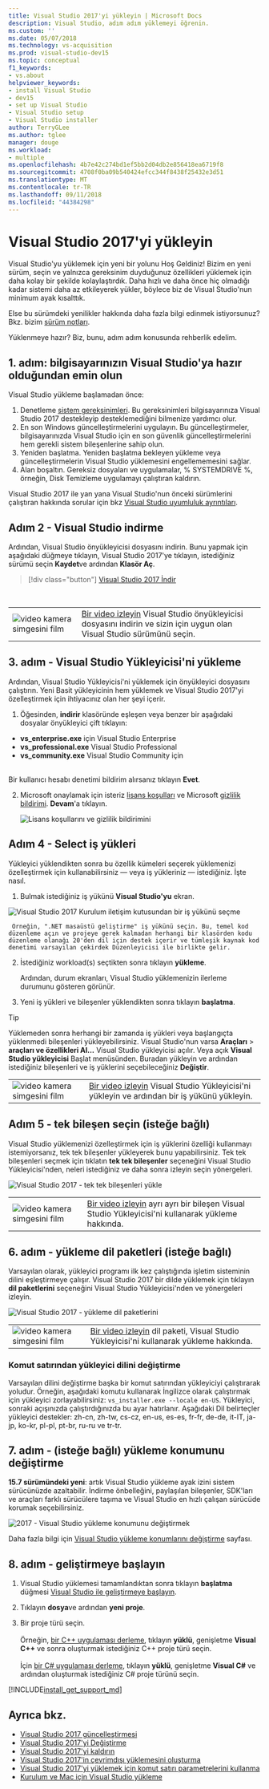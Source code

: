 ```yaml
---
title: Visual Studio 2017'yi yükleyin | Microsoft Docs
description: Visual Studio, adım adım yüklemeyi öğrenin.
ms.custom: ''
ms.date: 05/07/2018
ms.technology: vs-acquisition
ms.prod: visual-studio-dev15
ms.topic: conceptual
f1_keywords:
- vs.about
helpviewer_keywords:
- install Visual Studio
- dev15
- set up Visual Studio
- Visual Studio setup
- Visual Studio installer
author: TerryGLee
ms.author: tglee
manager: douge
ms.workload:
- multiple
ms.openlocfilehash: 4b7e42c274bd1ef5bb2d04db2e856418ea6719f8
ms.sourcegitcommit: 4708f0ba09b540424efcc344f8438f25432e3d51
ms.translationtype: MT
ms.contentlocale: tr-TR
ms.lasthandoff: 09/11/2018
ms.locfileid: "44384298"
---
```

# <a name="install-visual-studio-2017"></a>Visual Studio 2017'yi yükleyin

Visual Studio'yu yüklemek için yeni bir yolunu Hoş Geldiniz! Bizim en yeni sürüm, seçin ve yalnızca gereksinim duyduğunuz özellikleri yüklemek için daha kolay bir şekilde kolaylaştırdık. Daha hızlı ve daha önce hiç olmadığı kadar sistemi daha az etkileyerek yükler, böylece biz de Visual Studio'nun minimum ayak kısalttık.

Else bu sürümdeki yenilikler hakkında daha fazla bilgi edinmek istiyorsunuz? Bkz. bizim [sürüm notları](/visualstudio/releasenotes/vs2017-relnotes).

Yüklenmeye hazır? Biz, bunu, adım adım konusunda rehberlik edelim.

## <a name="step-1---make-sure-your-computer-is-ready-for-visual-studio"></a>1. adım: bilgisayarınızın Visual Studio'ya hazır olduğundan emin olun

Visual Studio yükleme başlamadan önce:

1. Denetleme [sistem gereksinimleri](/visualstudio/productinfo/vs2017-system-requirements-vs). Bu gereksinimleri bilgisayarınıza Visual Studio 2017 destekleyip desteklemediğini bilmenize yardımcı olur.
2. En son Windows güncelleştirmelerini uygulayın. Bu güncelleştirmeler, bilgisayarınızda Visual Studio için en son güvenlik güncelleştirmelerini hem gerekli sistem bileşenlerine sahip olun.
3. Yeniden başlatma. Yeniden başlatma bekleyen yükleme veya güncelleştirmelerin Visual Studio yüklemesini engellememesini sağlar.
4. Alan boşaltın. Gereksiz dosyaları ve uygulamalar, % SYSTEMDRIVE %, örneğin, Disk Temizleme uygulamayı çalıştıran kaldırın.

Visual Studio 2017 ile yan yana Visual Studio'nun önceki sürümlerini çalıştıran hakkında sorular için bkz [Visual Studio uyumluluk ayrıntıları](/visualstudio/productinfo/vs2017-compatibility-vs#compatibility-with-previous-releases).

## <a name="step-2---download-visual-studio"></a>Adım 2 - Visual Studio indirme

Ardından, Visual Studio önyükleyicisi dosyasını indirin. Bunu yapmak için aşağıdaki düğmeye tıklayın, Visual Studio 2017'ye tıklayın, istediğiniz sürümü seçin **Kaydet**ve ardından **Klasör Aç**.

 > [!div class="button"]
 > [Visual Studio 2017 İndir](https://visualstudio.microsoft.com/downloads/?utm_medium=microsoft&utm_source=docs.microsoft.com&utm_campaign=button+cta&utm_content=download+vs2017)
<br/>

|         |         |
|---------|---------|
|  ![video kamera simgesini film](media/video-icon.png "bir video izleyin")  |    [Bir video izleyin](https://mva.microsoft.com/en-US/training-courses-embed/getting-started-with-visual-studio-2017-17798/Download-the-Visual-Studio-Installer-GgrESHD6D_3311787171) Visual Studio önyükleyicisi dosyasını indirin ve sizin için uygun olan Visual Studio sürümünü seçin. |

## <a name="step-3---install-the-visual-studio-installer"></a>3. adım - Visual Studio Yükleyicisi'ni yükleme

Ardından, Visual Studio Yükleyicisi'ni yüklemek için önyükleyici dosyasını çalıştırın. Yeni Basit yükleyicinin hem yüklemek ve Visual Studio 2017'yi özelleştirmek için ihtiyacınız olan her şeyi içerir.

1. Öğesinden, **indirir** klasöründe eşleşen veya benzer bir aşağıdaki dosyalar önyükleyici çift tıklayın:

  * **vs_enterprise.exe** için Visual Studio Enterprise
  * **vs_professional.exe** Visual Studio Professional
  * **vs_community.exe** Visual Studio Community için  <br><br>

  Bir kullanıcı hesabı denetimi bildirim alırsanız tıklayın **Evet**.

2. Microsoft onaylamak için isteriz [lisans koşulları](https://visualstudio.microsoft.com/license-terms/) ve Microsoft [gizlilik bildirimi](https://privacy.microsoft.com/privacystatement). 
              **Devam**'a tıklayın.

   ![Lisans koşullarını ve gizlilik bildirimini](media/vs2017-privacy-and-license-terms.PNG "Microsoft lisans koşulları ve gizlilik bildirimi")

## <a name="step-4---select-workloads"></a>Adım 4 - Select iş yükleri

Yükleyici yüklendikten sonra bu özellik kümeleri seçerek yüklemenizi özelleştirmek için kullanabilirsiniz — veya iş yükleriniz — istediğiniz. İşte nasıl.

1. Bulmak istediğiniz iş yükünü **Visual Studio'yu** ekran.

 ![Visual Studio 2017 Kurulum iletişim kutusundan bir iş yükünü seçme](../install/media/install-visual-studio-community.png)

     Örneğin, ".NET masaüstü geliştirme" iş yükünü seçin. Bu, temel kod düzenleme açın ve projeye gerek kalmadan herhangi bir klasörden kodu düzenleme olanağı 20'den dil için destek içerir ve tümleşik kaynak kod denetimi varsayılan çekirdek Düzenleyicisi ile birlikte gelir.

2. İstediğiniz workload(s) seçtikten sonra tıklayın **yükleme**.

    Ardından, durum ekranları, Visual Studio yüklemenizin ilerleme durumunu gösteren görünür.

3. Yeni iş yükleri ve bileşenler yüklendikten sonra tıklayın **başlatma**.

> [!TIP]
> Yüklemeden sonra herhangi bir zamanda iş yükleri veya başlangıçta yüklenmedi bileşenleri yükleyebilirsiniz. Visual Studio'nun varsa **Araçları** > **araçları ve özellikleri Al...**  Visual Studio yükleyicisi açılır. Veya açık **Visual Studio yükleyicisi** Başlat menüsünden. Buradan yükleyin ve ardından istediğiniz bileşenleri ve iş yüklerini seçebileceğiniz **Değiştir**.

|         |         |
|---------|---------|
|  ![video kamera simgesini film](media/video-icon.png "bir video izleyin")  |    [Bir video izleyin](https://mva.microsoft.com/en-US/training-courses-embed/getting-started-with-visual-studio-2017-17798/Install-Workloads-in-Visual-Studio-2017-jHE19HD6D_1611787171) Visual Studio Yükleyicisi'ni yükleyin ve ardından bir iş yükünü yükleyin. |

## <a name="step-5---select-individual-components-optional"></a>Adım 5 - tek bileşen seçin (isteğe bağlı)

Visual Studio yüklemenizi özelleştirmek için iş yüklerini özelliği kullanmayı istemiyorsanız, tek tek bileşenler yükleyerek bunu yapabilirsiniz. Tek tek bileşenleri seçmek için tıklatın **tek tek bileşenler** seçeneğini Visual Studio Yükleyicisi'nden, neleri istediğiniz ve daha sonra izleyin seçin yönergeleri.

  ![Visual Studio 2017 - tek tek bileşenleri yükle](media/vs2017-components.PNG "tek tek bileşenler Visual Studio'yu yükleyin")

  |         |         |
  |---------|---------|
  |  ![video kamera simgesini film](media/video-icon.png "bir video izleyin")  |   [Bir video izleyin](https://mva.microsoft.com/en-US/training-courses-embed/getting-started-with-visual-studio-2017-17798/Install-Components-in-Visual-Studio-2017-ZMfaVID6D_7411787171) ayrı ayrı bir bileşen Visual Studio Yükleyicisi'ni kullanarak yükleme hakkında. |

## <a name="step-6---install-language-packs-optional"></a>6. adım - yükleme dil paketleri (isteğe bağlı)

Varsayılan olarak, yükleyici programı ilk kez çalıştığında işletim sisteminin dilini eşleştirmeye çalışır. Visual Studio 2017 bir dilde yüklemek için tıklayın **dil paketlerini** seçeneğini Visual Studio Yükleyicisi'nden ve yönergeleri izleyin.

  ![Visual Studio 2017 - yükleme dil paketlerini](media/vs2017-languages.PNG "Visual Studio'yu yükleyin dil paketleri")

  |         |         |
  |---------|---------|
  |  ![video kamera simgesini film](media/video-icon.png "bir video izleyin")  |   [Bir video izleyin](https://mva.microsoft.com/en-US/training-courses-embed/getting-started-with-visual-studio-2017-17798/Install-Language-Packs-in-Visual-Studio-2017-ByT7yID6D_9011787171) dil paketi, Visual Studio Yükleyicisi'ni kullanarak yükleme hakkında. |

### <a name="change-the-installer-language-from-the-command-line"></a>Komut satırından yükleyici dilini değiştirme

Varsayılan dilini değiştirme başka bir komut satırından yükleyiciyi çalıştırarak yoludur. Örneğin, aşağıdaki komutu kullanarak İngilizce olarak çalıştırmak için yükleyici zorlayabilirsiniz: `vs_installer.exe --locale en-US`. Yükleyici, sonraki açışınızda çalıştırdığınızda bu ayar hatırlanır. Aşağıdaki Dil belirteçler yükleyici destekler: zh-cn, zh-tw, cs-cz, en-us, es-es, fr-fr, de-de, it-IT, ja-jp, ko-kr, pl-pl, pt-br, ru-ru ve tr-tr.

## <a name="step-7---change-the-installation-location-optional"></a>7. adım - (isteğe bağlı) yükleme konumunu değiştirme

**15.7 sürümündeki yeni**: artık Visual Studio yükleme ayak izini sistem sürücünüzde azaltabilir. İndirme önbelleğini, paylaşılan bileşenler, SDK'ları ve araçları farklı sürücülere taşıma ve Visual Studio en hızlı çalışan sürücüde korumak seçebilirsiniz.

  ![2017 - Visual Studio yükleme konumunu değiştirmek](media/installation-options-by-location.png "yükleme konumunu değiştirme")

Daha fazla bilgi için [Visual Studio yükleme konumlarını değiştirme](change-installation-locations.md) sayfası.

## <a name="step-8---start-developing"></a>8. adım - geliştirmeye başlayın

1. Visual Studio yüklemesi tamamlandıktan sonra tıklayın **başlatma** düğmesi [Visual Studio ile geliştirmeye başlayın](../ide/get-started-developing-with-visual-studio.md).

2. Tıklayın **dosya**ve ardından **yeni proje**.

3. Bir proje türü seçin. <br><br>
   Örneğin, [bir C++ uygulaması derleme](../ide/getting-started-with-cpp-in-visual-studio.md), tıklayın **yüklü**, genişletme **Visual C++** ve sonra oluşturmak istediğiniz C++ proje türü seçin. <br><br>
   İçin [bir C# uygulaması derleme](../ide/walkthrough-create-a-simple-application-with-visual-csharp-or-visual-basic.md), tıklayın **yüklü**, genişletme **Visual C#** ve ardından oluşturmak istediğiniz C# proje türünü seçin.

[!INCLUDE[install_get_support_md](includes/install_get_support_md.md)] 

## <a name="see-also"></a>Ayrıca bkz.

* [Visual Studio 2017 güncelleştirmesi](update-visual-studio.md)
* [Visual Studio 2017'yi Değiştirme](modify-visual-studio.md)
* [Visual Studio 2017'yi kaldırın](uninstall-visual-studio.md)
* [Visual Studio 2017'in çevrimdışı yüklemesini oluşturma](create-an-offline-installation-of-visual-studio.md)
* [Visual Studio 2017'yi yüklemek için komut satırı parametrelerini kullanma](use-command-line-parameters-to-install-visual-studio.md)
* [Kurulum ve Mac için Visual Studio yükleme](/visualstudio/mac/installation)